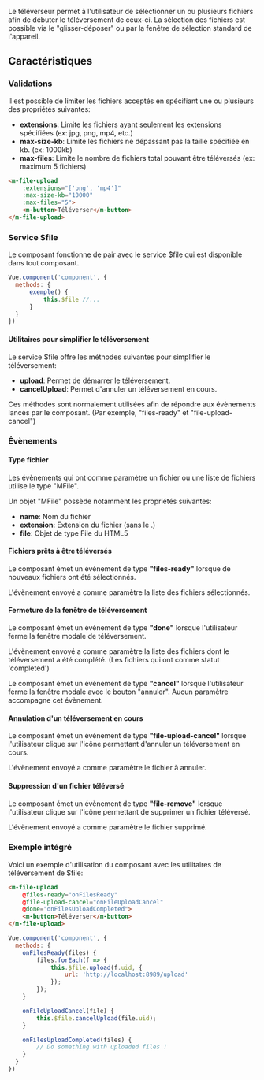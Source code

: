 Le téléverseur permet à l'utilisateur de sélectionner un ou plusieurs fichiers afin de débuter le téléversement de ceux-ci. La sélection des fichiers est possible via le "glisser-déposer" ou par la fenêtre de sélection standard de l'appareil.

## Caractéristiques

### Validations

Il est possible de limiter les fichiers acceptés en spécifiant une ou plusieurs des propriétés suivantes:

* **extensions**: Limite les fichiers ayant seulement les extensions spécifiées (ex: jpg, png, mp4, etc.)
* **max-size-kb**: Limite les fichiers ne dépassant pas la taille spécifiée en kb. (ex: 1000kb)
* **max-files**: Limite le nombre de fichiers total pouvant être téléversés (ex: maximum 5 fichiers)

<modul-demo>

```html
<m-file-upload
    :extensions="['png', 'mp4']"
    :max-size-kb="10000"
    :max-files="5">
    <m-button>Téléverser</m-button>
</m-file-upload>
```

</modul-demo>

### Service $file

Le composant fonctionne de pair avec le service $file qui est disponible dans tout composant.

```javascript
Vue.component('component', {
  methods: {
      exemple() {
          this.$file //...
      }
  }
})
```

#### Utilitaires pour simplifier le téléversement

Le service $file offre les méthodes suivantes pour simplifier le téléversement:

* **upload**: Permet de démarrer le téléversement.
* **cancelUpload**: Permet d'annuler un téléversement en cours.

Ces méthodes sont normalement utilisées afin de répondre aux évènements lancés par le composant. (Par exemple, "files-ready" et "file-upload-cancel")

### Évènements

#### Type fichier

Les évènements qui ont comme paramètre un fichier ou une liste de fichiers utilise le type "MFile".

Un objet "MFile" possède notamment les propriétés suivantes:

* **name**: Nom du fichier
* **extension**: Extension du fichier (sans le .)
* **file**: Objet de type File du HTML5

#### Fichiers prêts à être téléversés

Le composant émet un évènement de type **"files-ready"** lorsque de nouveaux fichiers ont été sélectionnés.

L'évènement envoyé a comme paramètre la liste des fichiers sélectionnés.

#### Fermeture de la fenêtre de téléversement

Le composant émet un évènement de type **"done"** lorsque l'utilisateur ferme la fenêtre modale de téléversement.

L'évènement envoyé a comme paramètre la liste des fichiers dont le téléversement a été complété. (Les fichiers qui ont comme statut 'completed')

Le composant émet un évènement de type **"cancel"** lorsque l'utilisateur ferme la fenêtre modale avec le bouton "annuler". Aucun paramètre accompagne cet évènement.

#### Annulation d'un téléversement en cours

Le composant émet un évènement de type **"file-upload-cancel"** lorsque l'utilisateur clique sur l'icône permettant d'annuler un téléversement en cours.

L'évènement envoyé a comme paramètre le fichier à annuler.

#### Suppression d'un fichier téléversé

Le composant émet un évènement de type **"file-remove"** lorsque l'utilisateur clique sur l'icône permettant de supprimer un fichier téléversé.

L'évènement envoyé a comme paramètre le fichier supprimé.

### Exemple intégré

Voici un exemple d'utilisation du composant avec les utilitaires de téléversement de $file:

```html
<m-file-upload
    @files-ready="onFilesReady"
    @file-upload-cancel="onFileUploadCancel"
    @done="onFilesUploadCompleted">
    <m-button>Téléverser</m-button>
</m-file-upload>
```

```javascript
Vue.component('component', {
  methods: {
    onFilesReady(files) {
        files.forEach(f => {
            this.$file.upload(f.uid, {
                url: 'http://localhost:8989/upload'
            });
        });
    }

    onFileUploadCancel(file) {
        this.$file.cancelUpload(file.uid);
    }

    onFilesUploadCompleted(files) {
        // Do something with uploaded files !
    }
  }
})
```